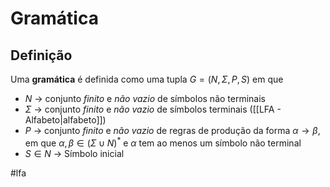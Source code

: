 
# Gramática

## Definição

Uma **gramática** é definida como uma tupla $G=(N, \Sigma, P, S)$ em que

- $N$ -> conjunto *finito* e *não vazio* de símbolos não terminais
- $\Sigma$ -> conjunto *finito* e *não vazio* de símbolos terminais ([[LFA - Alfabeto|alfabeto]])
- $P$ -> conjunto *finito* e *não vazio* de regras de produção da forma $\alpha \to \beta$, em que $\alpha, \beta \in (\Sigma \cup N)^*$ e $\alpha$ tem ao menos um símbolo não terminal
- $S \in N$ -> Símbolo inicial


#lfa

